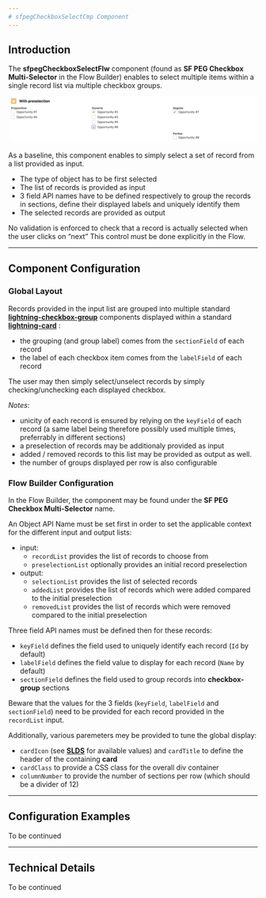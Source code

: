 ```yaml
---
# sfpegCheckboxSelectCmp Component
---
```


## Introduction

The **sfpegCheckboxSelectFlw** component (found as **SF PEG Checkbox Multi-Selector** in the Flow Builder)
enables to select multiple items within a single record list via multiple checkbox groups.

![Checkbox Selector](/media/CheckboxSelect.png)

As a baseline, this component enables to simply select a set of record from a list provided as input.
* The type of object has to be first selected
* The list of records is provided as input
* 3 field API names have to be defined respectively to group the records in sections, define their
displayed labels and uniquely identify them
* The selected records are provided as output

No validation is enforced to check that a record is actually selected when the user clicks on “next”
This control must be done explicitly in the Flow.

---

## Component Configuration

### Global Layout

Records provided in the input list are grouped into multiple standard
**[lightning-checkbox-group](https://developer.salesforce.com/docs/component-library/bundle/lightning-checkbox-group/documentation)** components displayed within a standard
**[lightning-card](https://developer.salesforce.com/docs/component-library/bundle/lightning-card/documentation)** :
* the grouping (and group label) comes from the `sectionField` of each record
* the label of each checkbox item comes from the `labelField` of each record

The user may then simply select/unselect records by simply checking/unchecking each
displayed checkbox.

_Notes_:
* unicity of each record is ensured by relying on the `keyField` of each record (a same label
being therefore possibly used multiple times, preferrably in different sections)
* a preselection of records may be additionaly provided as input
* added / removed records to this list may be provided as output as well.
* the number of groups displayed per row is also configurable

### Flow Builder Configuration

In the Flow Builder, the component may be found under the **SF PEG Checkbox Multi-Selector** name.

An Object API Name must be set first in order to set the applicable context for the different input
and output lists:
* input:
    * `recordList` provides the list of records to choose from
    * `preselectionList` optionally provides an initial record preselection
* output:
    * `selectionList` provides the list of selected records
    * `addedList` provides the list of records which were added compared to the initial preselection
    * `removedList` provides the list of records which were removed compared to the initial preselection

Three field API names must be defined then for these records:
* `keyField` defines the field used to uniquely identify each record (`Id` by default)
* `labelField` defines the field value to display for each record (`Name` by default)
* `sectionField` defines the field used to group records into **checkbox-group** sections

Beware that the values for the 3 fields (`keyField`, `labelField` and `sectionField`) need to
be provided for each record provided in the `recordList` input.

Additionally, various paremeters mey be provided to tune the global display:
* `cardIcon` (see **[SLDS](https://www.lightningdesignsystem.com/icons/)** for available values)
and `cardTitle` to define the header of the containing **card**
* `cardClass` to provide a CSS class for the overall div container
* `columnNumber` to provide the number of sections per row (which should be a divider of 12)


---

## Configuration Examples

To be continued

---

## Technical Details

To be continued